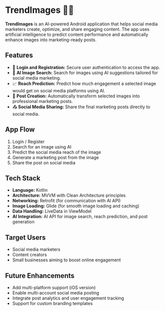 # TrendImages 📸🚀

**TrendImages** is an AI-powered Android application that helps social media marketers create, optimize, and share engaging content. The app uses artificial intelligence to predict content performance and automatically enhance images into marketing-ready posts.

## Features
- 🔑 **Login and Registration:** Secure user authentication to access the app.
- 🔎 **AI Image Search:** Search for images using AI suggestions tailored for social media marketing.
- 📈 **Reach Prediction:** Predict how much engagement a selected image would get on social media platforms using AI.
- 🎨 **Post Creation:** Automatically transform selected images into professional marketing posts.
- 📤 **Social Media Sharing:** Share the final marketing posts directly to social media.

## App Flow
1. Login / Register
2. Search for an image using AI
3. Predict the social media reach of the image
4. Generate a marketing post from the image
5. Share the post on social media

## Tech Stack
- **Language:** Kotlin
- **Architecture:** MVVM with Clean Architecture principles
- **Networking:** Retrofit (for communication with AI API)
- **Image Loading:** Glide (for smooth image loading and caching)
- **Data Handling:** LiveData in ViewModel
- **AI Integration:** AI API for image search, reach prediction, and post generation

## Target Users
- Social media marketers
- Content creators
- Small businesses aiming to boost online engagement

## Future Enhancements
- Add multi-platform support (iOS version)
- Enable multi-account social media posting
- Integrate post analytics and user engagement tracking
- Support for custom branding templates

